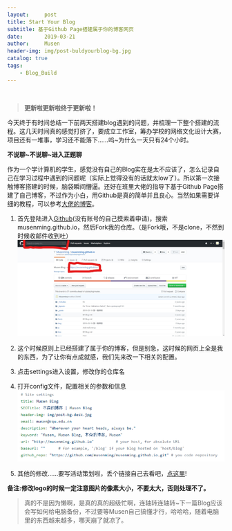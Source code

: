 ```yaml
---
layout:     post
title: Start Your Blog
subtitle: 基于Github Page搭建属于你的博客网页
date:       2019-03-21
author:     Musen
header-img: img/post-buldyourblog-bg.jpg
catalog: true
tags:
    - Blog_Build
---
```

&ensp; 
&emsp; 
&nbsp;
> **更新啦更新啦终于更新啦！**

今天终于有时间总结一下前两天搭建blog遇到的问题，并梳理一下整个搭建的流程。这几天时间真的感觉打挤了，要成立工作室，筹办学校的网络文化设计大赛，项目还有一堆事，学习还不能落下......呜~为什么一天只有24个小时。

**不说聊~不说聊~进入正题聊**

作为一个学计算机的学生，感觉没有自己的Blog实在是太不应该了，怎么记录自己在学习过程中遇到的问题呢（实际上觉得没有的话就太low了）。所以第一次接触博客搭建的时候，脑袋瞬间懵逼。还好在班里大佬的指导下基于Github Page搭建了自己博客，不过作为小白，用Github是真的简单并且良心。当然如果需要详细的教程，可以参考[大佬的博客](https://loopyme.github.io/2019/03/18/howtomakeablog/?tdsourcetag=s_pctim_aiomsg)。

1. 首先登陆进入[Github](https://github.com/login)(没有账号的自己摸索着申请)，搜索musenming.github.io，然后Fork我的仓库。（是Fork哦，不是clone，不然到时候收邮件收到吐）
![post-1-buldyourblog.jpg](https://github.com/Musenming/musenming.github.io/blob/master/img/post-1-buldyourblog.jpg?raw=true)

2. 这个时候原则上已经搭建了属于你的博客，但是别急，这时候的网页上全是我的东西，为了让你有点成就感，我们先来改一下相关的配置。

3. 点击settings进入设置，修改你的仓库名

4. 打开config文件，配置相关的参数和信息
![post-2-buldyourblog.png](https://github.com/Musenming/musenming.github.io/blob/master/img/post-2-buldyourblog.png?raw=true)

5. 其他的修改......要写活动策划啦，丢个链接自己去看吧，[点这里](https://github.com/qiubaiying/qiubaiying.github.io/wiki/%E5%8D%9A%E5%AE%A2%E6%90%AD%E5%BB%BA%E8%AF%A6%E7%BB%86%E6%95%99%E7%A8%8B)!

**备注:修改logo的时候一定注意图片的像素大小，不要太大，否则处理不了。**

> 真的不是因为懒啊，是真的真的超级忙啊，连轴转连轴转~下一篇Blog应该会写如何给电脑备份，不过要等Musen自己搞懂才行，哈哈哈，随着电脑里的东西越来越多，哪天崩了就凉了。
